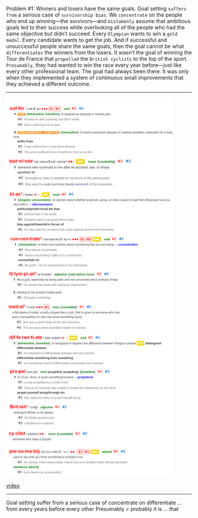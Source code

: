 Problem #1: Winners and losers have the same goals.
Goal setting `suffers from` a serious case of `survivorship bias`. We
`concentrate` on the people who end up winning—the survivors—and
`mistakenly` assume that ambitious goals led to their success while
overlooking all of the people who had the same objective but didn’t
succeed.
Every `Olympian` wants to win a `gold medal`. Every candidate wants
to get the job. And if successful and unsuccessful people share the
same goals, then the goal cannot be what `differentiates` the winners
from the losers. It wasn’t the goal of winning the Tour de France that
`propelled` the `British cyclists` to the top of the sport. `Presumably`, they
had wanted to win the race every year before—just like every other
professional team. The goal had always been there. It was only when
they implemented a system of continuous small improvements that
they achieved a different outcome.

---

 ![alt text](source/P28-2.png "Output Vacabulary")

[video](https://www.bilibili.com/video/BV1qV4y1r7kE/?spm_id_from=333.999.0.0&vd_source=0d7a659e0c3fd86bc699b9150fa1cbbb)

---
Goal setting
suffer from
a serious case of
concentrate on
differentiate ... from
every years before
every other
Presumably = probably
it is ... that